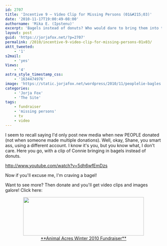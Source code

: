 ```yaml
---
id: 2707
title: 'Incentive 9 — Video Clip for Missing Persons (01&#215;03)'
date: '2010-11-17T19:00:49-08:00'
authorname: 'Mika E. (Ipstenu)'
excerpt: 'Bagels instead of donuts? Who would dare to bring them into the office! MMmmmm. Bagels. I want a bagel now!'
layout: post
guid: 'https://jorjafox.net/?p=2707'
permalink: /2010/incentive-9-video-clip-for-missing-persons-01x03/
aktt_tweeted:
    - '1'
s2mail:
    - 'yes'
Views:
    - '4'
astra_style_timestamp_css:
    - '1634474976'
image: 'https://static.jorjafox.net/wordpress/2010/11/peoplelie-bagles.jpg'
categories:
    - 'Jorja Fox'
    - 'The Site'
tags:
    - fundraiser
    - 'missing persons'
    - tv
    - video
---
```


I seem to recall saying I'd only post new media when new PEOPLE donated (not when someone made multiple donations).  Well, okay, Shane, you smart ass, using a different account. I know it's you, but you know what, I don't care.  Here you go, with a clip of Connie bringing in bagels instead of donuts.

http://www.youtube.com/watch?v=5dh6wfEmDzs

Now if you'll excuse me, I'm craving a bagel!

Want to see more? Then donate and you'll get video clips and images galore!  Click here:
<center><a href="http://www.crowdrise.com/jfo-animalacres2010/fundraiser/jorjafoxonline"><img src="//static.jorjafox.net/wordpress/2010/11/crowdrise.jpg" alt="" title="crowdrise" width="388" height="124" class="aligncenter size-full wp-image-2683" /><br />**Animal Acres Winter 2010 Fundraiser**</a></center>
